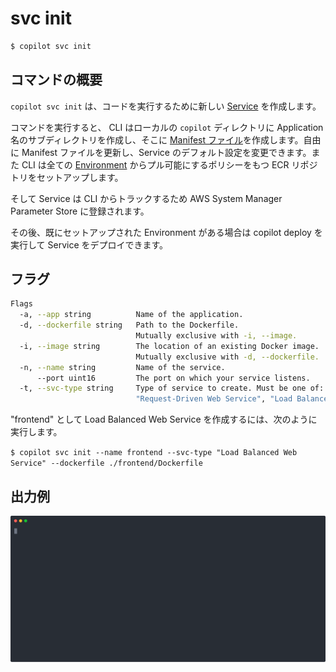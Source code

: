 # svc init
```bash
$ copilot svc init
```

## コマンドの概要

`copilot svc init` は、コードを実行するために新しい [Service](../concepts/services.ja.md) を作成します。

コマンドを実行すると、 CLI はローカルの `copilot` ディレクトリに Application 名のサブディレクトリを作成し、そこに [Manifest ファイル](../manifest/overview.ja.md)を作成します。自由に Manifest ファイルを更新し、Service のデフォルト設定を変更できます。また CLI は全ての [Environment](../concepts/environments.ja.md) からプル可能にするポリシーをもつ ECR リポジトリをセットアップします。

そして Service は CLI からトラックするため AWS System Manager Parameter Store に登録されます。

その後、既にセットアップされた Environment がある場合は copilot deploy を実行して Service をデプロイできます。

## フラグ

```bash
Flags
  -a, --app string          Name of the application.
  -d, --dockerfile string   Path to the Dockerfile.
                            Mutually exclusive with -i, --image.
  -i, --image string        The location of an existing Docker image.
                            Mutually exclusive with -d, --dockerfile.
  -n, --name string         Name of the service.
      --port uint16         The port on which your service listens.
  -t, --svc-type string     Type of service to create. Must be one of:
                            "Request-Driven Web Service", "Load Balanced Web Service", "Backend Service", "Worker Service".
```

"frontend" として Load Balanced Web Service を作成するには、次のように実行します。

`$ copilot svc init --name frontend --svc-type "Load Balanced Web Service" --dockerfile ./frontend/Dockerfile`

## 出力例

![Running copilot svc init](https://raw.githubusercontent.com/kohidave/copilot-demos/master/svc-init.svg?sanitize=true)
